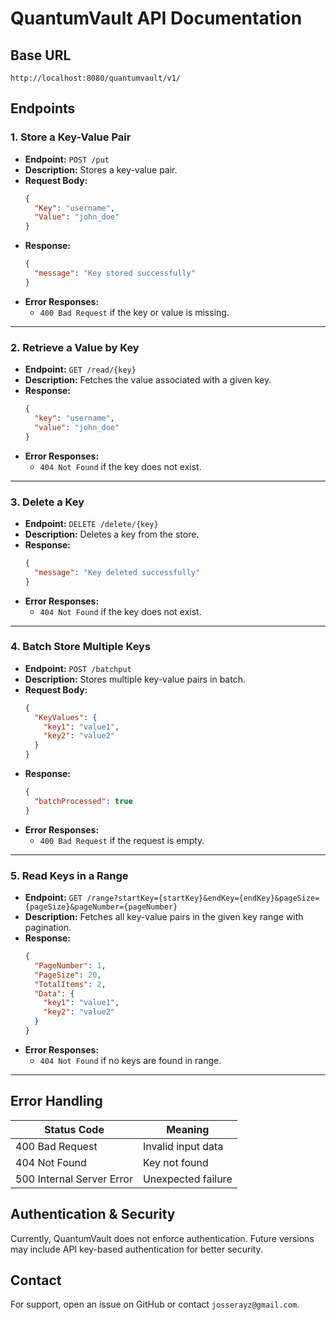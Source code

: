 # QuantumVault API Documentation

## Base URL
```
http://localhost:8080/quantumvault/v1/
```

## Endpoints

### 1. **Store a Key-Value Pair**
- **Endpoint:** `POST /put`
- **Description:** Stores a key-value pair.
- **Request Body:**
  ```json
  {
    "Key": "username",
    "Value": "john_doe"
  }
  ```
- **Response:**
  ```json
  {
    "message": "Key stored successfully"
  }
  ```
- **Error Responses:**
  - `400 Bad Request` if the key or value is missing.

---

### 2. **Retrieve a Value by Key**
- **Endpoint:** `GET /read/{key}`
- **Description:** Fetches the value associated with a given key.
- **Response:**
  ```json
  {
    "key": "username",
    "value": "john_doe"
  }
  ```
- **Error Responses:**
  - `404 Not Found` if the key does not exist.

---

### 3. **Delete a Key**
- **Endpoint:** `DELETE /delete/{key}`
- **Description:** Deletes a key from the store.
- **Response:**
  ```json
  {
    "message": "Key deleted successfully"
  }
  ```
- **Error Responses:**
  - `404 Not Found` if the key does not exist.

---

### 4. **Batch Store Multiple Keys**
- **Endpoint:** `POST /batchput`
- **Description:** Stores multiple key-value pairs in batch.
- **Request Body:**
  ```json
  {
    "KeyValues": {
      "key1": "value1",
      "key2": "value2"
    }
  }
  ```
- **Response:**
  ```json
  {
    "batchProcessed": true
  }
  ```
- **Error Responses:**
  - `400 Bad Request` if the request is empty.

---

### 5. **Read Keys in a Range**
- **Endpoint:** `GET /range?startKey={startKey}&endKey={endKey}&pageSize={pageSize}&pageNumber={pageNumber}`
- **Description:** Fetches all key-value pairs in the given key range with pagination.
- **Response:**
  ```json
  {
    "PageNumber": 1,
    "PageSize": 20,
    "TotalItems": 2,
    "Data": {
      "key1": "value1",
      "key2": "value2"
    }
  }
  ```
- **Error Responses:**
  - `404 Not Found` if no keys are found in range.

---

## Error Handling
| Status Code | Meaning |
|------------|---------|
| 400 Bad Request | Invalid input data |
| 404 Not Found | Key not found |
| 500 Internal Server Error | Unexpected failure |

## Authentication & Security
Currently, QuantumVault does not enforce authentication. Future versions may include API key-based authentication for better security.

## Contact
For support, open an issue on GitHub or contact `josserayz@gmail.com`.

